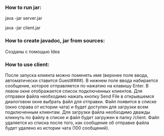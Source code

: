 ### How to run jar:

java -jar server.jar

java -jar client.jar

### How to create javadoc, jar from sources:

Созданы с помощью Idea

### How to use client:

После запуска клиента можно поменять имя (верхнее поле ввода, автоматически ставится Guest####).
В нижнем поле ввода набирается сообщение, которое отправляется по нажатию на клавишу Enter.
В левом окне отображается список подключенных клиентов.
Для отправки файла необходимо нажать кнопку Send File в открывшемся диалоговом окне выбрать файл для отправки.
Файл появится в списке (окно справа от истории чата) и будет доступен для загрузки всем подключенным клиентам. 
Для загрузки файла необходимо дважды кликнуть по файлу в списке и файл будет загружен в папку /client.
Файл удаляется из списка после того, как сообщение об отправке файла будет удалено из истории чата (100 сообщений).
